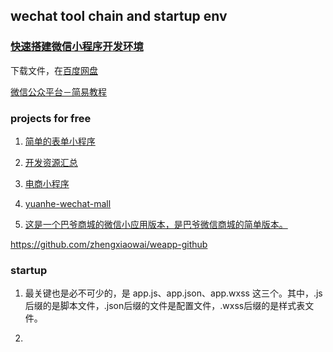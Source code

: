 ## wechat tool chain and startup env


### [快速搭建微信小程序开发环境](http://blog.csdn.net/u010963246/article/details/52638115)

下载文件，在[百度网盘](www.baidu.com/p/真7冕)

[微信公众平台－简易教程](https://mp.weixin.qq.com/debug/wxadoc/dev/index.html?t=1479804672)

### projects for free

1. [简单的表单小程序](https://github.com/xwartz/wechat-app-demo)

2. [开发资源汇总](https://github.com/justjavac/awesome-wechat-weapp)

3. [电商小程序](https://github.com/liuxuanqiang/wechat-weapp-mall)

4. [yuanhe-wechat-mall](https://github.com/inspawn/yuanhe-wechat-mall)

5. [这是一个巴爷商城的微信小应用版本，是巴爷微信商城的简单版本。](https://github.com/bayetech/wechat_mall_applet)

https://github.com/zhengxiaowai/weapp-github

### startup

1. 最关键也是必不可少的，是 app.js、app.json、app.wxss 这三个。其中，.js后缀的是脚本文件，.json后缀的文件是配置文件，.wxss后缀的是样式表文件。

2. 